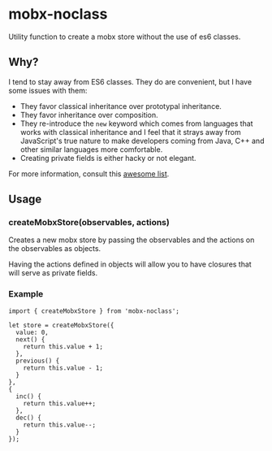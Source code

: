 # mobx-noclass

Utility function to create a mobx store without the use of es6 classes.

## Why?

I tend to stay away from ES6 classes. They do are convenient, but I have some issues with them:

* They favor classical inheritance over prototypal inheritance.
* They favor inheritance over composition.
* They re-introduce the `new` keyword which comes from languages that works with classical inheritance and I feel that it strays away from JavaScript's true nature to make developers coming from Java, C++ and other similar languages more comfortable.
* Creating private fields is either hacky or not elegant.

For more information, consult this [awesome list](https://github.com/joshburgess/not-awesome-es6-classes).

## Usage

### createMobxStore(observables, actions)

Creates a new mobx store by passing the observables and the actions on the observables as objects.

Having the actions defined in objects will allow you to have closures that will serve as private fields.

### Example

    import { createMobxStore } from 'mobx-noclass';

    let store = createMobxStore({
      value: 0,
      next() {
        return this.value + 1;
      },
      previous() {
        return this.value - 1;
      }
    },
    {
      inc() {
        return this.value++;
      },
      dec() {
        return this.value--;
      }
    });

